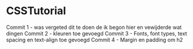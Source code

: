 # CSSTutorial
Commit 1 - was vergeted dit te doen de ik begon hier en vewijderde wat dingen 
Commit 2 - kleuren toe gevoegd
Commit 3 - Fonts, font types, text spacing en text-align toe gevoegd
Commit 4 - Margin en padding om h2
